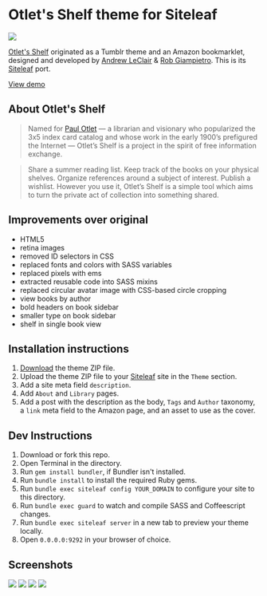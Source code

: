 # Otlet's Shelf theme for Siteleaf

[![](http://dstry.it/RaXB/Screen%20Shot%202013-09-24%20at%206.05.04%20PM.png)](http://otletsshelf.siteleaf.net)

[Otlet's Shelf](http://otletsshelf.tumblr.com) originated as a Tumblr theme and an Amazon bookmarklet, designed and developed by [Andrew LeClair](http://www.andrewleclair.com/) & [Rob Giampietro](http://www.linedandunlined.com/). This is its [Siteleaf](http://siteleaf.com) port.

[View demo](http://otletsshelf.siteleaf.net)

## About Otlet's Shelf

> Named for [Paul Otlet](http://en.wikipedia.org/wiki/Paul_Otlet) — a librarian and visionary who popularized the 3x5 index card catalog and whose work in the early 1900’s prefigured the Internet — Otlet’s Shelf is a project in the spirit of free information exchange.

> Share a summer reading list. Keep track of the books on your physical shelves. Organize references around a subject of interest. Publish a wishlist. However you use it, Otlet’s Shelf is a simple tool which aims to turn the private act of collection into something shared.

## Improvements over original

- HTML5
- retina images
- removed ID selectors in CSS
- replaced fonts and colors with SASS variables
- replaced pixels with ems
- extracted reusable code into SASS mixins
- replaced circular avatar image with CSS-based circle cropping
- view books by author
- bold headers on book sidebar
- smaller type on book sidebar
- shelf in single book view

## Installation instructions

1. [Download](https://github.com/destroytoday/otletsshelf-for-siteleaf/archive/master.zip) the theme ZIP file.
2. Upload the theme ZIP file to your [Siteleaf](http://siteleaf.com) site in the `Theme` section.
3. Add a site meta field `description`.
4. Add `About` and `Library` pages.
5. Add a post with the description as the body, `Tags` and `Author` taxonomy, a `link` meta field to the Amazon page, and an asset to use as the cover.

## Dev Instructions

1. Download or fork this repo.
2. Open Terminal in the directory.
3. Run `gem install bundler`, if Bundler isn't installed.
4. Run `bundle install` to install the required Ruby gems.
5. Run `bundle exec siteleaf config YOUR_DOMAIN` to configure your site to this directory.
6. Run `bundle exec guard` to watch and compile SASS and Coffeescript changes.
7. Run `bundle exec siteleaf server` in a new tab to preview your theme locally.
8. Open `0.0.0.0:9292` in your browser of choice.

## Screenshots

[![](http://dstry.it/RaXB/Screen%20Shot%202013-09-24%20at%206.05.04%20PM.png)](http://otletsshelf.siteleaf.net)
[![](http://dstry.it/RaXY/Screen%20Shot%202013-09-24%20at%206.09.08%20PM.png)](http://otletsshelf.siteleaf.net)
[![](http://dstry.it/RaYD/Screen%20Shot%202013-09-24%20at%206.11.20%20PM.png)](http://otletsshelf.siteleaf.net)
[![](http://dstry.it/RbMk/Screen%20Shot%202013-09-24%20at%206.12.49%20PM.png)](http://otletsshelf.siteleaf.net)

